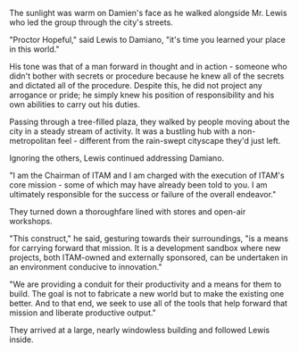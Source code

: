 The sunlight was warm on Damien's face as he walked alongside Mr. Lewis who led the group through the city's streets.

"Proctor Hopeful," said Lewis to Damiano, "it's time you learned your place in this world."

His tone was that of a man forward in thought and in action - someone who didn't bother with secrets or procedure because he knew all of the secrets and dictated all of the procedure. Despite this, he did not project any arrogance or pride; he simply knew his position of responsibility and his own abilities to carry out his duties.

Passing through a tree-filled plaza, they walked by people moving about the city in a steady stream of activity. It was a bustling hub with a non-metropolitan feel - different from the rain-swept cityscape they'd just left.

Ignoring the others, Lewis continued addressing Damiano.

"I am the Chairman of ITAM and I am charged with the execution of ITAM's core mission - some of which may have already been told to you. I am ultimately responsible for the success or failure of the overall endeavor."

They turned down a thoroughfare lined with stores and open-air workshops.

"This construct," he said, gesturing towards their surroundings, "is a means for carrying forward that mission. It is a development sandbox where new projects, both ITAM-owned and externally sponsored, can be undertaken in an environment conducive to innovation."

"We are providing a conduit for their productivity and a means for them to build. The goal is not to fabricate a new world but to make the existing one better. And to that end, we seek to use all of the tools that help forward that mission and liberate productive output."

They arrived at a large, nearly windowless building and followed Lewis inside.
